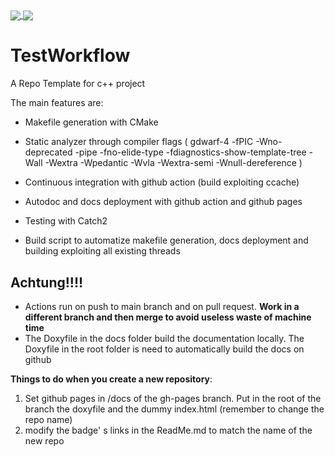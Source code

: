 <a href="https://pviscone.github.io/Cpp-Repo-Template/">
  <img align="center" src="https://github.com/pviscone/Cpp-Repo-Template/actions/workflows/doxygen_deployment.yml/badge.svg" />
</a>
<a href="https://github.com/pviscone/Cpp-Repo-Template/actions/workflows/cmake.yml">
  <img align="center" src="https://github.com/pviscone/Cpp-Repo-Template/actions/workflows/cmake.yml/badge.svg?event=push" />
</a>


# TestWorkflow
A Repo Template for c++ project

The main features are:

- Makefile generation with CMake
- Static analyzer through compiler flags ( gdwarf-4 -fPIC -Wno-deprecated -pipe -fno-elide-type -fdiagnostics-show-template-tree -Wall  -Wextra -Wpedantic -Wvla -Wextra-semi -Wnull-dereference )

- Continuous integration with github action (build exploiting ccache)
- Autodoc and docs deployment with github action and github pages
- Testing with Catch2
- Build script to automatize makefile generation, docs deployment and building exploiting all existing threads

## Achtung!!!!

- Actions run on push to main branch and on pull request. **Work in a different branch and then merge to avoid useless waste of machine time**
- The Doxyfile in the docs folder build the documentation locally. The Doxyfile in the root folder is need to automatically build the docs on github

**Things to do when you create a new repository**:

1. Set github pages in /docs of the gh-pages branch. Put in the root of the branch the doxyfile and the dummy index.html (remember to change the repo name)
2. modify the badge' s links in the ReadMe.md to match the name of the new repo
